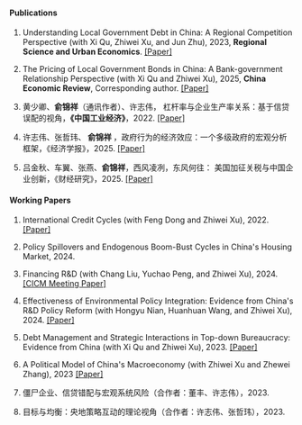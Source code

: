 
#### Publications

  1. Understanding Local Government Debt in China: A Regional Competition Perspective (with Xi Qu, Zhiwei Xu, and Jun Zhu), 2023, <strong><strong>Regional Science and Urban Economics</strong></strong>. [[Paper]](https://www.sciencedirect.com/science/article/pii/S0166046222000977)

  2. The Pricing of Local Government Bonds in China: A Bank-government Relationship Perspective (with Xi Qu and Zhiwei Xu), 2025, <strong><strong>China Economic Review</strong></strong>, Corresponding author. [[Paper]](https://www.sciencedirect.com/science/article/pii/S1043951X25000987)

  3. 黄少卿、<strong><strong>俞锦祥</strong></strong>（通讯作者）、许志伟， 杠杆率与企业生产率关系：基于信贷误配的视角，<strong><strong>《中国工业经济》</strong></strong>，2022. [[Paper]](https://kns.cnki.net/kcms/detail/detail.aspx?doi=10.19581/j.cnki.ciejournal.2022.09.009)

  4. 许志伟、张哲玮、<strong><strong> 俞锦祥 </strong></strong>，政府行为的经济效应：一个多级政府的宏观分析框架，《经济学报》，2025. [[Paper]](https://kns.cnki.net/kcms2/article/abstract?v=OsVNzKNazbTYQNmquKmgXONJGlkDGdpYnPqYg7e58L3H2t7gZQxNCXq5ZRvxSzIwuSOzxzT72ItbvQf4COrGopMy3Z7hcVL8eQgDWfuPsu-q_TGHuUDJkB_BEu94ewA16hbz9nT2Tq38zWslN8qZ0T5cmkxjuZYZ75dHEeLO-co5D79kFqCdSQ==&uniplatform=NZKPT&language=CHS)

  5. 吕金秋、车翼、张燕、<strong><strong>俞锦祥</strong></strong>，西风凌冽，东风何往： 美国加征关税与中国企业创新，《财经研究》，2025. [[Paper]](https://kns.cnki.net/kcms2/article/abstract?v=OsVNzKNazbRw-NA9f9lia6Ss2UHYZ2QAonSs_iSzrbnbCNE85fVxBn5YP-PazM2LHNk2-RlOySLIDkB_M0PcCBHcGDZwkpLlJN_KdZLWS8w00J7xMVz7OSvvzw0v2VyfN5wF3KzZsF_BCoM6BiIgLMsSgOrHWfDa&uniplatform=NZKPT)

#### Working Papers

  1. International Credit Cycles (with Feng Dong and Zhiwei Xu), 2022. [[Paper]](https://papers.ssrn.com/sol3/papers.cfm?abstract_id=4451063)

  2. Policy Spillovers and Endogenous Boom-Bust Cycles in China's Housing Market, 2024.

  3. Financing R&D (with Chang Liu, Yuchao Peng, and Zhiwei Xu), 2024. [[CICM Meeting Paper]](https://cicm.econ.cuhk.edu.hk/wp-content/uploads/2024/06/I-New-Issues-and-New-Methodologies_Financing-RD.pdf) 

  4. Effectiveness of Environmental Policy Integration: Evidence from China's R&D Policy Reform (with Hongyu Nian, Huanhuan Wang, and Zhiwei Xu), 2024. [[Paper]](https://papers.ssrn.com/sol3/papers.cfm?abstract_id=4974208)

  5. Debt Management and Strategic Interactions in Top-down Bureaucracy: Evidence from China (with Xi Qu and  Zhiwei Xu), 2023. [[Paper]](https://papers.ssrn.com/sol3/papers.cfm?abstract_id=4622310)

  6. A Political Model of China's Macroeconomy (with Zhiwei Xu and Zhewei Zhang), 2023 [[Paper]](https://papers.ssrn.com/sol3/papers.cfm?abstract_id=5328567)

  7. 僵尸企业、信贷错配与宏观系统风险（合作者：董丰、许志伟），2023.
  
  8. 目标与均衡：央地策略互动的理论视角（合作者：许志伟、张哲玮），2023.



